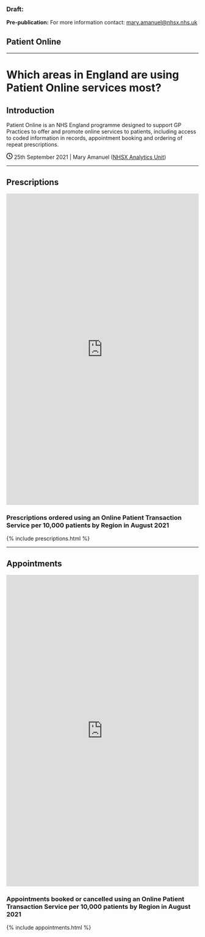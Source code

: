 <script src="https://cdn.plot.ly/plotly-latest.min.js"></script>

<div class="nhsuk-warning-callout">
  <h3 class="nhsuk-warning-callout__label">
    Draft<span class="nhsuk-u-visually-hidden">:</span>
  </h3>
  <p><b>Pre-publication:</b> For more information contact: <a href="mailto:mary.amanuel@nhsx.nhs.uk">mary.amanuel@nhsx.nhs.uk</a></p>
</div>

<td class="nhsuk-table__cell">
  <h2 class="nhsuk-list-panel__label">Patient Online</h2>
  </td>
<hr class="nhsuk-u-margin-top-0 nhsuk-u-margin-bottom-6">

<h1> Which areas in England are using Patient Online services most? </h1>

<h2 id="Introduction">Introduction</h2>
<p>Patient Online is an NHS England programme designed to support GP Practices to offer and promote online services to patients, including access to coded information in records, appointment booking and ordering of repeat prescriptions.</p>

<p><svg xmlns="http://www.w3.org/2000/svg" viewBox="0 0 16 16" width="16" height="16"><path fill-rule="evenodd" d="M1.5 8a6.5 6.5 0 1113 0 6.5 6.5 0 01-13 0zM8 0a8 8 0 100 16A8 8 0 008 0zm.5 4.75a.75.75 0 00-1.5 0v3.5a.75.75 0 00.471.696l2.5 1a.75.75 0 00.557-1.392L8.5 7.742V4.75z"></path></svg> 25th September 2021 |
Mary Amanuel (<a href="https://www.nhsx.nhs.uk/key-tools-and-info/nhsx-analytics-unit/">NHSX Analytics Unit</a>)</p>


<hr class="nhsuk-u-margin-top-0 nhsuk-u-margin-bottom-6">

## Prescriptions

<iframe title="Prescriptions ordered using an Online Patient Transaction Service per 10,000 patients in England in August 2021" aria-label="map" id="datawrapper-chart-gMHF0" src="https://datawrapper.dwcdn.net/gMHF0/1/" scrolling="no" frameborder="0" style="width: 0; min-width: 100% !important; border: none;" height="816"></iframe><script type="text/javascript">!function(){"use strict";window.addEventListener("message",(function(e){if(void 0!==e.data["datawrapper-height"]){var t=document.querySelectorAll("iframe");for(var a in e.data["datawrapper-height"])for(var r=0;r<t.length;r++){if(t[r].contentWindow===e.source)t[r].style.height=e.data["datawrapper-height"][a]+"px"}}}))}();</script>
  
### Prescriptions ordered using an Online Patient Transaction Service per 10,000 patients by Region in August 2021


{% include prescriptions.html %}


<hr class="nhsuk-u-margin-top-0 nhsuk-u-margin-bottom-6">

##  Appointments

 <iframe title="Appointments booked or cancelled using an Online Patient Transaction Service per 10,000 patients in England in August 2021" aria-label="map" id="datawrapper-chart-7Qa8i" src="https://datawrapper.dwcdn.net/7Qa8i/1/" scrolling="no" frameborder="0" style="width: 0; min-width: 100% !important; border: none;" height="816"></iframe><script type="text/javascript">!function(){"use strict";window.addEventListener("message",(function(e){if(void 0!==e.data["datawrapper-height"]){var t=document.querySelectorAll("iframe");for(var a in e.data["datawrapper-height"])for(var r=0;r<t.length;r++){if(t[r].contentWindow===e.source)t[r].style.height=e.data["datawrapper-height"][a]+"px"}}}))}();
</script>
  
### Appointments booked or cancelled using an Online Patient Transaction Service per 10,000 patients by Region in August 2021
  
{% include appointments.html %}
